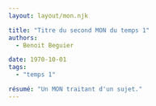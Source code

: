 ```yaml
---
layout: layout/mon.njk

title: "Titre du second MON du temps 1"
authors:
  - Benoit Beguier

date: 1970-10-01
tags: 
  - "temps 1"

résumé: "Un MON traitant d'un sujet."
---
```

